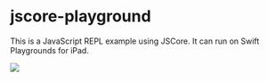 # jscore-playground

This is a JavaScript REPL example using JSCore. It can run on Swift Playgrounds for iPad.

![](https://i.imgur.com/omfLAMh.jpg)
